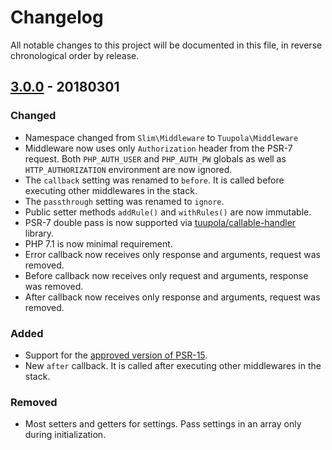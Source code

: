 # Changelog

All notable changes to this project will be documented in this file, in reverse chronological order by release.

## [3.0.0](https://github.com/tuupola/slim-basic-auth/compare/3.0.0...2.3.0) - 20180301

### Changed
- Namespace changed from `Slim\Middleware` to `Tuupola\Middleware`
- Middleware now uses only `Authorization` header from the PSR-7 request. Both `PHP_AUTH_USER` and `PHP_AUTH_PW` globals as well as `HTTP_AUTHORIZATION` environment are now ignored.
- The `callback` setting was renamed to `before`. It is called before executing other middlewares in the stack.
- The `passthrough` setting was renamed to `ignore`.
- Public setter methods `addRule()` and `withRules()` are now immutable.
- PSR-7 double pass is now supported via [tuupola/callable-handler](https://github.com/tuupola/callable-handler) library.
- PHP 7.1 is now minimal requirement.
- Error callback now receives only response and arguments, request was removed.
- Before callback now receives only request and arguments, response was removed.
- After callback now receives only response and arguments, request was removed.

### Added
- Support for the [approved version of PSR-15](https://github.com/php-fig/http-server-middleware).
- New `after` callback. It is called after executing other middlewares in the stack.

### Removed
- Most setters and getters for settings. Pass settings in an array only during initialization.


